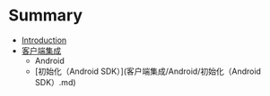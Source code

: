 # Summary

* [Introduction](README.md)
* [客户端集成](客户端集成)
   * Android
    * [初始化（Android SDK）](客户端集成/Android/初始化（Android SDK）.md)

